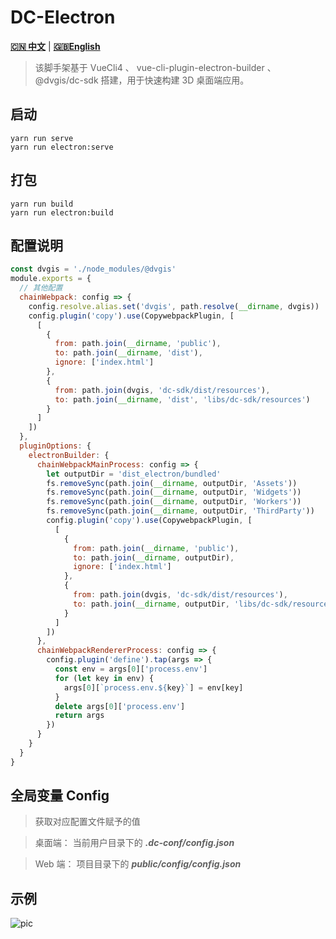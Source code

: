 # DC-Electron

[**🇨🇳 中文**](./README.md) | [**🇬🇧English**](./README_en.md)

> 该脚手架基于 VueCli4 、 vue-cli-plugin-electron-builder 、 @dvgis/dc-sdk 搭建，用于快速构建 3D 桌面端应用。

## 启动

```node
yarn run serve
yarn run electron:serve
```

## 打包

```node
yarn run build
yarn run electron:build
```

## 配置说明

```js
const dvgis = './node_modules/@dvgis'
module.exports = {
  // 其他配置
  chainWebpack: config => {
    config.resolve.alias.set('dvgis', path.resolve(__dirname, dvgis))
    config.plugin('copy').use(CopywebpackPlugin, [
      [
        {
          from: path.join(__dirname, 'public'),
          to: path.join(__dirname, 'dist'),
          ignore: ['index.html']
        },
        {
          from: path.join(dvgis, 'dc-sdk/dist/resources'),
          to: path.join(__dirname, 'dist', 'libs/dc-sdk/resources')
        }
      ]
    ])
  },
  pluginOptions: {
    electronBuilder: {
      chainWebpackMainProcess: config => {
        let outputDir = 'dist_electron/bundled'
        fs.removeSync(path.join(__dirname, outputDir, 'Assets'))
        fs.removeSync(path.join(__dirname, outputDir, 'Widgets'))
        fs.removeSync(path.join(__dirname, outputDir, 'Workers'))
        fs.removeSync(path.join(__dirname, outputDir, 'ThirdParty'))
        config.plugin('copy').use(CopywebpackPlugin, [
          [
            {
              from: path.join(__dirname, 'public'),
              to: path.join(__dirname, outputDir),
              ignore: ['index.html']
            },
            {
              from: path.join(dvgis, 'dc-sdk/dist/resources'),
              to: path.join(__dirname, outputDir, 'libs/dc-sdk/resources')
            }
          ]
        ])
      },
      chainWebpackRendererProcess: config => {
        config.plugin('define').tap(args => {
          const env = args[0]['process.env']
          for (let key in env) {
            args[0][`process.env.${key}`] = env[key]
          }
          delete args[0]['process.env']
          return args
        })
      }
    }
  }
}
```

## 全局变量 Config

> 获取对应配置文件赋予的值

> 桌面端： 当前用户目录下的 **_.dc-conf/config.json_**

> Web 端： 项目目录下的 **_public/config/config.json_**

## 示例

![pic](https://github.com/Digital-Visual/dc-electron/blob/master/pic.png)
